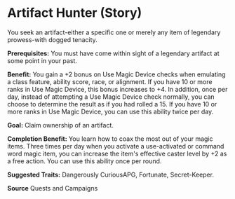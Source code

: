﻿---
cssclass: [feats]

---
# Artifact Hunter (Story)

You seek an artifact-either a specific one or merely any item of legendary prowess-with dogged tenacity.

**Prerequisites:** You must have come within sight of a legendary artifact at some point in your past.

**Benefit:** You gain a +2 bonus on Use Magic Device checks when emulating a class feature, ability score, race, or alignment. If you have 10 or more ranks in Use Magic Device, this bonus increases to +4. In addition, once per day, instead of attempting a Use Magic Device check normally, you can choose to determine the result as if you had rolled a 15. If you have 10 or more ranks in Use Magic Device, you can use this ability twice per day.

**Goal:** Claim ownership of an artifact.

**Completion Benefit:** You learn how to coax the most out of your magic items. Three times per day when you activate a use-activated or command word magic item, you can increase the item's effective caster level by +2 as a free action. You can use this ability once per round.

**Suggested Traits:** Dangerously CuriousAPG, Fortunate, Secret-Keeper.

**Source** Quests and Campaigns